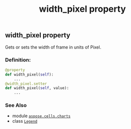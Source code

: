 ﻿---
title: width_pixel property
second_title: Aspose.Cells for Python via .NET API References
description: 
type: docs
weight: 480
url: /aspose.cells.charts/legend/width_pixel/
is_root: false
---

## width_pixel property


Gets or sets the width of frame in units of Pixel.
### Definition:
```python
@property
def width_pixel(self):
    ...
@width_pixel.setter
def width_pixel(self, value):
    ...
```

### See Also
* module [`aspose.cells.charts`](../../)
* class [`Legend`](/cells/python-net/aspose.cells.charts/legend)
